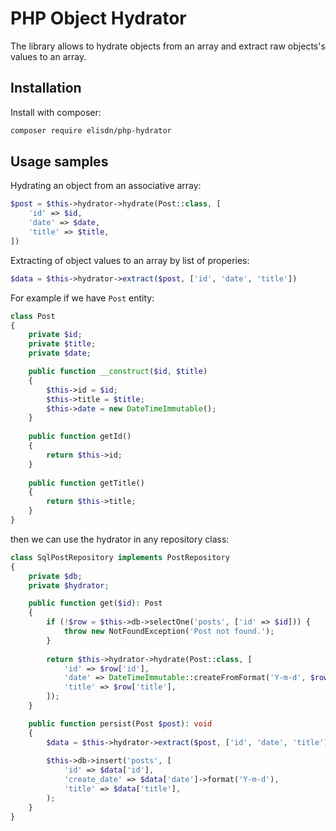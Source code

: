 # PHP Object Hydrator

The library allows to hydrate objects from an array and extract raw objects's values to an array.

## Installation

Install with composer:

```bash
composer require elisdn/php-hydrator
```

## Usage samples

Hydrating an object from an associative array:

~~~php
$post = $this->hydrator->hydrate(Post::class, [
    'id' => $id,
    'date' => $date,
    'title' => $title,
])
~~~

Extracting of object values to an array by list of properies:

~~~php
$data = $this->hydrator->extract($post, ['id', 'date', 'title'])
~~~

For example if we have `Post` entity:

```php
class Post
{
    private $id;
    private $title;
    private $date;

    public function __construct($id, $title)
    {
        $this->id = $id;
        $this->title = $title;
        $this->date = new DateTimeImmutable();
    }
    
    public function getId()
    {
        return $this->id;
    }
    
    public function getTitle()
    {
        return $this->title;
    }
}
```

then we can use the hydrator in any repository class:

```php
class SqlPostRepository implements PostRepository
{
    private $db;
    private $hydrator;

    public function get($id): Post
    {
        if (!$row = $this->db->selectOne('posts', ['id' => $id])) {
            throw new NotFoundException('Post not found.');
        }
    
        return $this->hydrator->hydrate(Post::class, [
            'id' => $row['id'],
            'date' => DateTimeImmutable::createFromFormat('Y-m-d', $row['create_date']),
            'title' => $row['title'],
        ]);
    }

    public function persist(Post $post): void
    {
        $data = $this->hydrator->extract($post, ['id', 'date', 'title'])
    
        $this->db->insert('posts', [
            'id' => $data['id'],
            'create_date' => $data['date']->format('Y-m-d'),
            'title' => $data['title'],
        );
    }
}
```